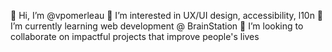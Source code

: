 👋 Hi, I’m @vpomerleau
👀 I’m interested in UX/UI design, accessibility, l10n
🌱 I’m currently learning web development @ BrainStation
💞️ I’m looking to collaborate on impactful projects that improve people's lives
